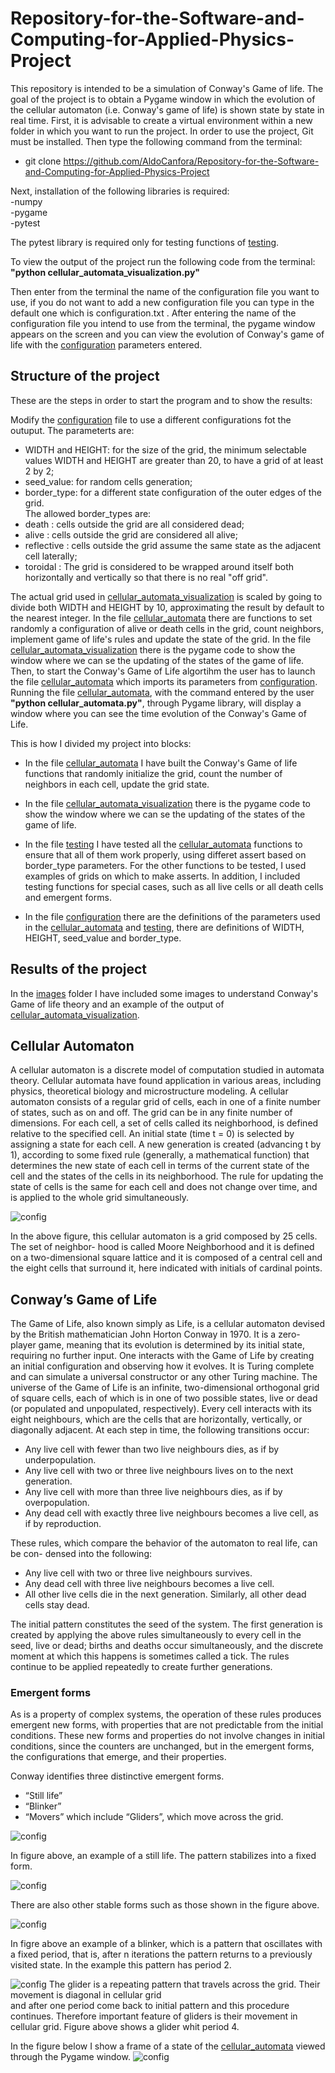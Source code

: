 # Repository-for-the-Software-and-Computing-for-Applied-Physics-Project
This repository is intended to be a simulation of Conway's Game of life. The goal of the project is to obtain a Pygame window in which the evolution of the cellular automaton (i.e. Conway's game of life) is shown state by state in real time.
First, it is advisable to create a virtual environment within a new folder in which you want to run the project.
In order to use the project, Git must be installed. 
Then type the following command from the terminal:  
- git clone https://github.com/AldoCanfora/Repository-for-the-Software-and-Computing-for-Applied-Physics-Project
  
Next, installation of the following libraries is required:<br>
-numpy<br>
-pygame<br>
-pytest

The pytest library is required only for testing functions of [testing](testing.py).

To view the output of the project run the following code from the terminal: **"python cellular_automata_visualization.py"**
  
Then enter from the terminal the name of the configuration file you want to use, if you do not want to add a new configuration file you can type in the default one which is configuration.txt .
After entering the name of the configuration file you intend to use from the terminal, the pygame window appears on the screen and you can view the evolution of Conway's game of life with the [configuration](configuration.txt) parameters entered.

## Structure of the project
These are the steps in order to start the program and to show the results:

Modify the [configuration](configuration.txt) file to use a different configurations fot the outuput. The parameterts are:<br>
- WIDTH and HEIGHT: for the size of the grid, the minimum selectable values WIDTH and HEIGHT are greater than 20, to have a grid of at least 2 by 2;
- seed_value: for random cells generation;
- border_type: for a different state configuration of the outer edges of the grid.<br>
The allowed border_types are:
- death : cells outside the grid are all considered dead;
- alive : cells outside the grid are considered all alive;
- reflective : cells outside the grid assume the same state as the adjacent cell laterally;
- toroidal : The grid is considered to be wrapped around itself both horizontally and vertically so that there is no real "off grid".

The actual grid used in [cellular_automata_visualization](cellular_automata_visualization.py) is scaled by going to divide both WIDTH and HEIGHT by 10, approximating the result by default to the nearest integer.
In the file [cellular_automata](cellular_automata.py) there are functions to set randomly a configuration of alive or death cells in the grid, count neighbors, implement game of life's rules and update the state of the grid.
In the file [cellular_automata_visualization](cellular_automata_visualization.py) there is the pygame code to show the window where we can se the updating of the states of the game of life.
Then, to start the Conway's Game of Life algortihm the user has to launch the file [cellular_automata](cellular_automata.py) which imports its parameters from [configuration](configuration.txt). 
Running the file [cellular_automata](cellular_automata.py), with the command entered by the user **"python cellular_automata.py"**, through Pygame library, will display a window where you can see the time evolution of the Conway's Game of Life.

This is how I divided my project into blocks:

- In the file [cellular_automata](cellular_automata.py) I have built the Conway's Game of life functions that randomly initialize the grid, count the number of neighbors in each cell, update the grid state.
- In the file [cellular_automata_visualization](cellular_automata_visualization.py) there is the pygame code to show the window where we can se the updating of the states of the game of life.

- In the file [testing](testing.py) I have tested all the [cellular_automata](cellular_automata.py) functions to ensure that all of them work properly, using differet assert based on border_type parameters. For the other functions to be tested, I used examples of grids on which to make asserts. In addition, I included testing functions for special cases, such as all live cells or all death cells and emergent forms.

- In the file [configuration](configuration.txt) there are the definitions of the parameters used in the [cellular_automata](cellular_automata.py) and [testing](testing.py), there are definitions of WIDTH, HEIGHT, seed_value and border_type.
  
## Results of the project
In the [images](images) folder I have included some images to understand Conway's Game of life theory and an example of the output of [cellular_automata_visualization](cellular_automata_visualization.py).

## Cellular Automaton
A cellular automaton is a discrete model of computation studied in automata theory. 
Cellular automata have found application in various areas, including physics, theoretical
biology and microstructure modeling.
A cellular automaton consists of a regular grid of cells, each in one of a finite number
of states, such as on and off. The grid can be in any finite number of dimensions.
For each cell, a set of cells called its neighborhood, is defined relative to the specified
cell. An initial state (time t = 0) is selected by assigning a state for each cell. A
new generation is created (advancing t by 1), according to some fixed rule (generally,
a mathematical function) that determines the new state of each cell in terms of the
current state of the cell and the states of the cells in its neighborhood. The
rule for updating the state of cells is the same for each cell and does not change over
time, and is applied to the whole grid simultaneously.

![config](./images/neighbors_image.jpg)

In the above figure, this cellular automaton is a grid composed by 25 cells. The set of neighbor-
hood is called Moore Neighborhood and it is defined on a two-dimensional square lattice
and it is composed of a central cell and the eight cells that surround it, here indicated
with initials of cardinal points.

 ## Conway’s Game of Life
The Game of Life, also known simply as Life, is a cellular automaton devised by the
British mathematician John Horton Conway in 1970. It is a zero-player game,
meaning that its evolution is determined by its initial state, requiring no further input.
One interacts with the Game of Life by creating an initial configuration and observing
how it evolves. It is Turing complete and can simulate a universal constructor or any
other Turing machine. The universe of the Game of Life is an infinite, two-dimensional
orthogonal grid of square cells, each of which is in one of two possible states, live or
dead (or populated and unpopulated, respectively). Every cell interacts with its eight
neighbours, which are the cells that are horizontally, vertically, or diagonally adjacent.
At each step in time, the following transitions occur:

- Any live cell with fewer than two live neighbours dies, as if by underpopulation.
- Any live cell with two or three live neighbours lives on to the next generation.
- Any live cell with more than three live neighbours dies, as if by overpopulation.
- Any dead cell with exactly three live neighbours becomes a live cell, as if by reproduction.

These rules, which compare the behavior of the automaton to real life, can be con-
densed into the following:
- Any live cell with two or three live neighbours survives.
- Any dead cell with three live neighbours becomes a live cell.
- All other live cells die in the next generation. Similarly, all other dead cells stay dead.

The initial pattern constitutes the seed of the system. The first generation is created
by applying the above rules simultaneously to every cell in the seed, live or dead; births
and deaths occur simultaneously, and the discrete moment at which this happens is
sometimes called a tick.
The rules continue to be applied repeatedly to create further generations.

### Emergent forms
As is a property of complex systems, the operation of these rules produces emergent new forms, with properties that are not
predictable from the initial conditions. These new forms and properties do not involve
changes in initial conditions, since the counters are unchanged, but in the emergent
forms, the configurations that emerge, and their properties.

Conway identifies three distinctive emergent forms. 
- “Still life”
- “Blinker”
- “Movers” which include “Gliders”, which move across the grid.

![config](./images/still_life.jpg)

In figure above, an example of a still life. The pattern stabilizes into a fixed form.

![config](./images/other_stable_forms.jpg)

There are also other stable forms such as those shown in the figure above.

![config](./images/blinker.jpg)

In figre above an example of a blinker, which is a pattern that oscillates with a fixed period,
that is, after n iterations the pattern returns to a previously visited state. In the example
this pattern has period 2.

![config](./images/glider.jpg)
The glider is a repeating pattern that travels across the grid. Their movement is diagonal in cellular grid  
and after one period come back to initial pattern and this procedure continues.
Therefore important feature of gliders is their movement in cellular grid. Figure above shows a glider whit period 4. 




In the figure below I show a frame of a state of the [cellular_automata](cellular_automata.py) viewed through the Pygame window.
![config](./images/conway_s_game_of_life_algorithm_frame_output.jpg)




